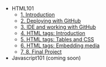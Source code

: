 * HTML101
  - [1. Introduction](html101/01_intro.md)
  - [2. Deploying with GitHub](html101/02_deploying_with_github.md)
  - [3. IDE and working with GitHub](html101/03_ide_and_github.md)
  - [4. HTML tags: Introduction](html101/04_html_tags_intro.md)
  - [5. HTML tags: Tables and CSS](html101/05_html_tags_tables_and_css.md)
  - [6. HTML tags: Embedding media](html101/06_html_tags_embedding_media.md)
  - [7, 8. Final Project](html101/07_08_final_project.md)
* Javascript101 (coming soon)